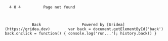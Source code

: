       4 0 4          Page not found                                

          

                Back                  Powered by [Gridea](https://gridea.dev)        var back = document.getElementById('back')    back.onclick = function() { console.log('run...'); history.back() }  
